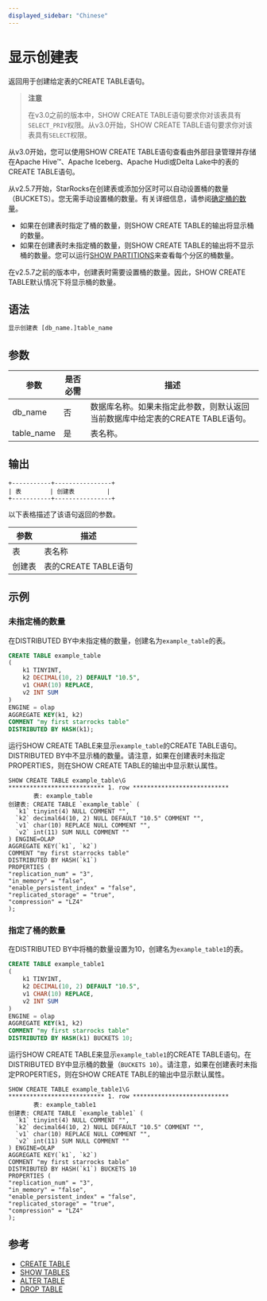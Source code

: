 ```yaml
---
displayed_sidebar: "Chinese"
---
```


# 显示创建表

返回用于创建给定表的CREATE TABLE语句。

> **注意**
>
> 在v3.0之前的版本中，SHOW CREATE TABLE语句要求你对该表具有`SELECT_PRIV`权限。从v3.0开始，SHOW CREATE TABLE语句要求你对该表具有`SELECT`权限。

从v3.0开始，您可以使用SHOW CREATE TABLE语句查看由外部目录管理并存储在Apache Hive™、Apache Iceberg、Apache Hudi或Delta Lake中的表的CREATE TABLE语句。

从v2.5.7开始，StarRocks在创建表或添加分区时可以自动设置桶的数量（BUCKETS）。您无需手动设置桶的数量。有关详细信息，请参阅[确定桶的数量](../../../table_design/Data_distribution.md#determine-the-number-of-buckets)。

- 如果在创建表时指定了桶的数量，则SHOW CREATE TABLE的输出将显示桶的数量。
- 如果在创建表时未指定桶的数量，则SHOW CREATE TABLE的输出将不显示桶的数量。您可以运行[SHOW PARTITIONS](SHOW_PARTITIONS.md)来查看每个分区的桶数量。

在v2.5.7之前的版本中，创建表时需要设置桶的数量。因此，SHOW CREATE TABLE默认情况下将显示桶的数量。

## 语法

```SQL
显示创建表 [db_name.]table_name
```

## 参数

| **参数**    | **是否必需** | **描述**                                                     |
| ----------- | ------------ | ------------------------------------------------------------ |
| db_name     | 否           | 数据库名称。如果未指定此参数，则默认返回当前数据库中给定表的CREATE TABLE语句。 |
| table_name  | 是           | 表名称。                                                      |

## 输出

```Plain
+-----------+----------------+
| 表        | 创建表         |                                               
+-----------+----------------+
```

以下表格描述了该语句返回的参数。

| **参数**     | **描述**              |
| ------------ | --------------------- |
| 表           | 表名称                |
| 创建表      | 表的CREATE TABLE语句 |

## 示例

### 未指定桶的数量

在DISTRIBUTED BY中未指定桶的数量，创建名为`example_table`的表。

```SQL
CREATE TABLE example_table
(
    k1 TINYINT,
    k2 DECIMAL(10, 2) DEFAULT "10.5",
    v1 CHAR(10) REPLACE,
    v2 INT SUM
)
ENGINE = olap
AGGREGATE KEY(k1, k2)
COMMENT "my first starrocks table"
DISTRIBUTED BY HASH(k1);
```

运行SHOW CREATE TABLE来显示`example_table`的CREATE TABLE语句。DISTRIBUTED BY中不显示桶的数量。请注意，如果在创建表时未指定PROPERTIES，则在SHOW CREATE TABLE的输出中显示默认属性。

```Plain
SHOW CREATE TABLE example_table\G
*************************** 1. row ***************************
       表: example_table
创建表: CREATE TABLE `example_table` (
  `k1` tinyint(4) NULL COMMENT "",
  `k2` decimal64(10, 2) NULL DEFAULT "10.5" COMMENT "",
  `v1` char(10) REPLACE NULL COMMENT "",
  `v2` int(11) SUM NULL COMMENT ""
) ENGINE=OLAP 
AGGREGATE KEY(`k1`, `k2`)
COMMENT "my first starrocks table"
DISTRIBUTED BY HASH(`k1`)
PROPERTIES (
"replication_num" = "3",
"in_memory" = "false",
"enable_persistent_index" = "false",
"replicated_storage" = "true",
"compression" = "LZ4"
);
```

### 指定了桶的数量

在DISTRIBUTED BY中将桶的数量设置为10，创建名为`example_table1`的表。

```SQL
CREATE TABLE example_table1
(
    k1 TINYINT,
    k2 DECIMAL(10, 2) DEFAULT "10.5",
    v1 CHAR(10) REPLACE,
    v2 INT SUM
)
ENGINE = olap
AGGREGATE KEY(k1, k2)
COMMENT "my first starrocks table"
DISTRIBUTED BY HASH(k1) BUCKETS 10;
```

运行SHOW CREATE TABLE来显示`example_table1`的CREATE TABLE语句。在DISTRIBUTED BY中显示桶的数量（`BUCKETS 10`）。请注意，如果在创建表时未指定PROPERTIES，则在SHOW CREATE TABLE的输出中显示默认属性。

```plain
SHOW CREATE TABLE example_table1\G
*************************** 1. row ***************************
       表: example_table1
创建表: CREATE TABLE `example_table1` (
  `k1` tinyint(4) NULL COMMENT "",
  `k2` decimal64(10, 2) NULL DEFAULT "10.5" COMMENT "",
  `v1` char(10) REPLACE NULL COMMENT "",
  `v2` int(11) SUM NULL COMMENT ""
) ENGINE=OLAP 
AGGREGATE KEY(`k1`, `k2`)
COMMENT "my first starrocks table"
DISTRIBUTED BY HASH(`k1`) BUCKETS 10 
PROPERTIES (
"replication_num" = "3",
"in_memory" = "false",
"enable_persistent_index" = "false",
"replicated_storage" = "true",
"compression" = "LZ4"
);
```

## 参考

- [CREATE TABLE](../data-definition/CREATE_TABLE.md)
- [SHOW TABLES](../data-manipulation/SHOW_TABLES.md)
- [ALTER TABLE](../data-definition/ALTER_TABLE.md)
- [DROP TABLE](../data-definition/DROP_TABLE.md)
